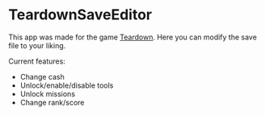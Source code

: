 # TeardownSaveEditor
 This app was made for the game [Teardown](http://www.teardowngame.com/).
 Here you can modify the save file to your liking.
 
 Current features:
 - Change cash
 - Unlock/enable/disable tools
 - Unlock missions
 - Change rank/score
